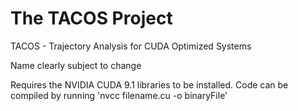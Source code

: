 # The TACOS Project
TACOS - Trajectory Analysis for CUDA Optimized Systems

Name clearly subject to change

Requires the NVIDIA CUDA 9.1 libraries to be installed.
Code can be compiled by running 'nvcc filename.cu -o binaryFile'
